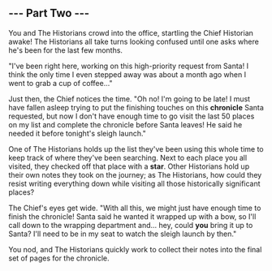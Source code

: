 ## --- Part Two ---

You and The Historians crowd into the office, startling the Chief Historian awake! The Historians all take turns looking confused until one asks where he's been for the last few months.

"I've been right here, working on this high-priority request from Santa! I think the only time I even stepped away was about a month ago when I went to grab a cup of coffee..."

Just then, the Chief notices the time. "Oh no! I'm going to be late! I must have fallen asleep trying to put the finishing touches on this **chronicle** Santa requested, but now I don't have enough time to go visit the last 50 places on my list and complete the chronicle before Santa leaves! He said he needed it before tonight's sleigh launch."

One of The Historians holds up the list they've been using this whole time to keep track of where they've been searching. Next to each place you all visited, they checked off that place with a **star**. Other Historians hold up their own notes they took on the journey; as The Historians, how could they resist writing everything down while visiting all those historically significant places?

The Chief's eyes get wide. "With all this, we might just have enough time to finish the chronicle! Santa said he wanted it wrapped up with a bow, so I'll call down to the wrapping department and... hey, could **you** bring it up to Santa? I'll need to be in my seat to watch the sleigh launch by then."

You nod, and The Historians quickly work to collect their notes into the final set of pages for the chronicle.

